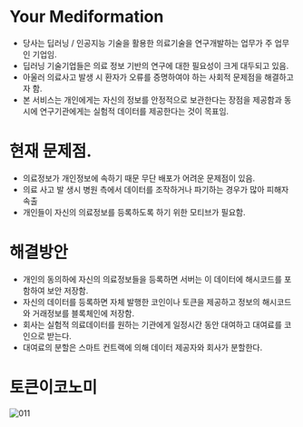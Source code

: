 # Your Mediformation

- 당사는 딥러닝 / 인공지능 기술을 활용한 의료기술을 연구개발하는 업무가 주 업무인 기업임.
- 딥러닝 기술기업들은 의료 정보 기반의 연구에 대한 필요성이 크게 대두되고 있음.
- 아울러 의료사고 발생 시 환자가 오류를 증명하여야 하는 사회적 문제점을 해결하고자 함.
- 본 서비스는 개인에게는 자신의 정보를 안정적으로 보관한다는 장점을 제공함과 동시에 연구기관에게는 실험적 데이터를 제공한다는 것이 목표임.

#  현재 문제점.
- 의료정보가 개인정보에 속하기 때문 무단 배포가  어려운 문제점이 있음.
- 의료 사고 발 생시 병원 측에서 데이터를 조작하거나 파기하는 경우가 많아 피해자 속출
- 개인들이 자신의  의료정보를 등록하도록 하기 위한 모티브가 필요함.

# 해결방안
- 개인의 동의하에 자신의 의료정보들을 등록하면 서버는 이 데이터에 해시코드를 포함하여 보안 저장함.
- 자신의 데이터를 등록하면 자체 발행한 코인이나 토큰을 제공하고 정보의 해시코드와 거래정보를 블록체인에 저장함.
- 회사는 실험적 의료데이터를 원하는 기관에게 일정시간 동안 대여하고 대여료를 코인으로 받는다.
- 대여료의 분할은 스마트 컨트랙에 의해 데이터 제공자와 회사가 분할한다.

# 토큰이코노미

![011](https://user-images.githubusercontent.com/31360600/47357483-c253a180-d701-11e8-84a4-5db28f3c2858.jpg)


